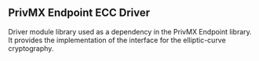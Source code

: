 ## PrivMX Endpoint ECC Driver
Driver module library used as a dependency in the PrivMX Endpoint library. 
It provides the implementation of the interface for the elliptic-curve cryptography.